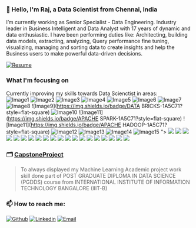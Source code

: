 ### 👋 Hello, I'm Raj, a Data Scientist from Chennai, India

I’m currently working as Senior Specialist - Data Engineering. Industry leader in Business Intelligent and Data Analyst with 17 years of dynamic and data enthusiastic. I have been performing duties like: Architecting, building data models, extracting, analyzing, Query performance fine tuning, visualizing, managing and sorting data to create insights and help the Business users to make powerful data-driven decisions.

[![Resume](https://img.shields.io/badge/-Resume-1A5C71?style=for-the-badge&logo=adobe&logoWidth=40&labelColor=C6CB00&link=https://github.com/raparama/raparama/blob/main/Rajasekaran_Paramasivam_DS.pdf)](https://github.com/raparama/raparama/blob/main/Rajasekaran_Paramasivam_DS.pdf)

### What I'm focusing on 
Currently improving my skills towards Data Scienctist in areas: <br> 
![Image1](https://img.shields.io/badge/PYTHON-1A5C71?style=flat-square)
![Image2](https://img.shields.io/badge/MATPLOTLIB-1A5C71?style=flat-square)
![Image3](https://img.shields.io/badge/PANDAS-1A5C71?style=flat-square)
![Image4](https://img.shields.io/badge/NUMPY-1A5C71?style=flat-square)
![Image5](https://img.shields.io/badge/SEABORN-1A5C71?style=flat-square)
![Image6](https://img.shields.io/badge/STATSMODELS-1A5C71?style=flat-square)
![Image7](https://img.shields.io/badge/SKLEARN-1A5C71?style=flat-square)
![Image8](https://img.shields.io/badge/SCIPY-1A5C71?style=flat-square)
![Image9](https://img.shields.io/badge/DATA BRICKS-1A5C71?style=flat-square)
![Image10](https://img.shields.io/badge/CASSANDRA-1A5C71?style=flat-square)
![Image11](https://img.shields.io/badge/APACHE SPARK-1A5C71?style=flat-square)
![Image11](https://img.shields.io/badge/APACHE HADOOP-1A5C71?style=flat-square)
![Image12](https://img.shields.io/badge/SQOOP-1A5C71?style=flat-square)
![Image13](https://img.shields.io/badge/HIVE-1A5C71?style=flat-square)
![Image14](https://img.shields.io/badge/HUE-1A5C71?style=flat-square)
![Image15](https://img.shields.io/badge/HBASE-1A5C71?style=flat-square)
"> <img src="https://img.shields.io/badge/MAPREDUCE-1A5C71?style=flat-square"> <img src="https://img.shields.io/badge/NEO4j-1A5C71?style=flat-square"> <img src="https://img.shields.io/badge/ORACLE-1A5C71?style=flat-square"> <img src="https://img.shields.io/badge/MS SQL Server-1A5C71?style=flat-square"> <img src="https://img.shields.io/badge/SSIS-1A5C71?style=flat-square"> <img src="https://img.shields.io/badge/SSRS-1A5C71?style=flat-square"> <img src="https://img.shields.io/badge/TERADATA-1A5C71?style=flat-square"> <img src="https://img.shields.io/badge/DB2-1A5C71?style=flat-square"> <img src="https://img.shields.io/badge/NETEZZA-1A5C71?style=flat-square"> <img src="https://img.shields.io/badge/MYSQL-1A5C71?style=flat-square"> <img src="https://img.shields.io/badge/MICROSTRATEGY-1A5C71?style=flat-square"> <img src="https://img.shields.io/badge/TABLEAU-1A5C71?style=flat-square"> <img src="https://img.shields.io/badge/POWERBI-1A5C71?style=flat-square"> <img src="https://img.shields.io/badge/ARCADIA DATA ANALYSIS-1A5C71?style=flat-square"> <img src="https://img.shields.io/badge/GITHUB-1A5C71?style=flat-square"> <img src="https://img.shields.io/badge/JIRA-1A5C71?style=flat-square"> <img src="https://img.shields.io/badge/SCRUM-1A5C71?style=flat-square"> <img src="https://img.shields.io/badge/JUPYTER-1A5C71?style=flat-square"> <img src="https://img.shields.io/badge/EXCEL-1A5C71?style=flat-square"> <img src="https://img.shields.io/badge/PYSPARK-1A5C71?style=flat-square">



### 🗂 [CapstoneProject](https://github.com/raparama/CapstoneProject)
> To always displayed my Machine Learning Academic project work skill done part of POST GRADUATE DIPLOMA IN DATA SCIENCE (PGDDS) course from INTERNATIONAL INSTITUTE OF INFORMATION TECHNOLOGY BANGALORE (IIIT-B)

### 📫 How to reach me:

[![Github](https://img.shields.io/badge/-github-1A5C71?style=for-the-badge&logo=github&logoWidth=40&link=https://github.com/raparama&labelColor=C6CB00)](https://github.com/raparama)
[![Linkedin](https://img.shields.io/badge/-LinkedIn-1A5C71?style=for-the-badge&logo=Linkedin&logoWidth=40&labelColor=C6CB00&link=https://www.linkedin.com/in/rparama/)](https://www.linkedin.com/in/rparama/)
[![Email](https://img.shields.io/badge/-rajasekaran@rparama.com-1A5C71?style=for-the-badge&logo=gmail&logoWidth=40&link=mailto:rajasekaran@rparama.com&labelColor=C6CB00)](mailto:rajasekaran@rparama.com)


<!--
**raparama/raparama** is a ✨ _special_ ✨ repository because its `README.md` (this file) appears on your GitHub profile.




Here are some ideas to get you started:



- 👯 I’m looking to collaborate on ...
- 🤔 I’m looking for help with ...
- 💬 Ask me about ...
- 📫 How to reach me: ...
- 😄 Pronouns: ...
- ⚡ Fun fact: ...

[![Linkedin Badge](https://img.shields.io/badge/-linkedin-0B66C2?style=plastic&logo=Linkedin&logoColor=white&link=https://www.linkedin.com/in/rparama/)] (https://www.linkedin.com/in/rparama/) 


https://img.shields.io/badge/-github-1A5C71?style=for-the-badge&logo=github&logoWidth&=40&link=https://github.com/raparama&labelColor=C6CB00
https://img.shields.io/badge/-Downlaod%20Resume-1A5C71?style=for-the-badge&logo=adobe&logoWidth&=40&link=https://github.com/raparama&labelColor=C6CB00
https://img.shields.io/badge/-rajasekaran@rparama.com-1A5C71?style=for-the-badge&logo=gmail&logoWidth&=40&link=mailto:rajasekaran@rparama.com&labelColor=C6CB00
https://img.shields.io/badge/-rajasekaran@rparama.com-1A5C71?style=for-the-badge&logo=mega&logoWidth&=40&link=mailto:rajasekaran@rparama.com&labelColor=C6CB00

-->




